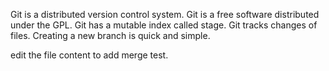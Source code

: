 Git is a distributed version control system.
Git is a free software distributed under the GPL.
Git has a mutable index called stage.
Git tracks changes of files.
Creating a new branch is quick and simple.

edit the file content to add merge test.
